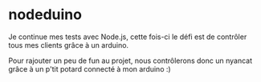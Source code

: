 nodeduino
=========

Je continue mes tests avec Node.js, cette fois-ci le défi est de contrôler tous mes clients grâce à un arduino.

Pour rajouter un peu de fun au projet, nous contrôlerons donc un nyancat grâce à un p'tit potard connecté à mon arduino :)

